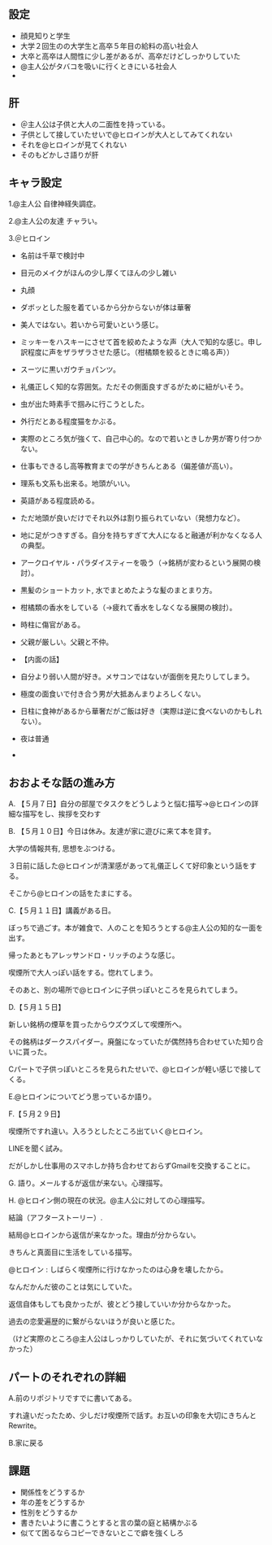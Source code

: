 ## 設定
* 顔見知りと学生
* 大学２回生のの大学生と高卒５年目の給料の高い社会人
* 大卒と高卒は人間性に少し差があるが、高卒だけどしっかりしていた
* @主人公がタバコを吸いに行くときにいる社会人
* 

## 肝
* ＠主人公は子供と大人の二面性を持っている。
* 子供として接していたせいで@ヒロインが大人としてみてくれない
* それを@ヒロインが見てくれない
* そのもどかしさ語りが肝

## キャラ設定

1.@主人公
自律神経失調症。

2.@主人公の友達
チャラい。

3.＠ヒロイン
* 名前は千草で検討中
* 目元のメイクがほんの少し厚くてほんの少し雑い
* 丸顔
* ダボッとした服を着ているから分からないが体は華奢
* 美人ではない。若いから可愛いという感じ。
* ミッキーをハスキーにさせて首を絞めたような声（大人で知的な感じ。申し訳程度に声をザラザラさせた感じ。（柑橘類を絞るときに鳴る声））
* スーツに黒いガウチョパンツ。
* 礼儀正しく知的な雰囲気。ただその側面良すぎるがために紐がいそう。
* 虫が出た時素手で掴みに行こうとした。
* 外行だとある程度猫をかぶる。
* 実際のところ気が強くて、自己中心的。なので若いときしか男が寄り付つかない。
* 仕事もできるし高等教育までの学がきちんとある（偏差値が高い）。
* 理系も文系も出来る。地頭がいい。
* 英語がある程度読める。
* ただ地頭が良いだけでそれ以外は割り振られていない（発想力など）。
* 地に足がつきすぎる。自分を持ちすぎて大人になると融通が利かなくなる人の典型。
* アークロイヤル・パラダイスティーを吸う（→銘柄が変わるという展開の検討）。
* 黒髪のショートカット, 水でまとめたような髪のまとまり方。
* 柑橘類の香水をしている（→疲れて香水をしなくなる展開の検討）。
* 時柱に傷官がある。
* 父親が厳しい。父親と不仲。

* 【内面の話】
* 自分より弱い人間が好き。メサコンではないが面倒を見たりしてしまう。
* 極度の面食いで付き合う男が大抵あんまりよろしくない。
* 日柱に食神があるから華奢だがご飯は好き（実際は逆に食べないのかもしれない）。
* 夜は普通
* 




## おおよそな話の進み方
A. 【５月７日】自分の部屋でタスクをどうしようと悩む描写→@ヒロインの詳細な描写をし、挨拶を交わす

B. 【５月１０日】今日は休み。友達が家に遊びに来て本を貸す。

大学の情報共有, 思想をぶつける。

３日前に話した@ヒロインが清潔感があって礼儀正しくて好印象という話をする。

そこから@ヒロインの話をたまにする。

C.【５月１１日】講義がある日。

ぼっちで過ごす。本が雑食で、人のことを知ろうとする@主人公の知的な一面を出す。

帰ったあともアレッサンドロ・リッチのような感じ。

喫煙所で大人っぽい話をする。惚れてしまう。

そのあと、別の場所で@ヒロインに子供っぽいところを見られてしまう。


D.【５月１５日】

新しい銘柄の煙草を買ったからウズウズして喫煙所へ。

その銘柄はダークスパイダー。廃盤になっていたが偶然持ち合わせていた知り合いに貰った。

Cパートで子供っぽいところを見られたせいで、@ヒロインが軽い感じで接してくる。


E.@ヒロインについてどう思っているか語り。

F.【５月２９日】

喫煙所ですれ違い。入ろうとしたところ出ていく@ヒロイン。

LINEを聞く試み。

だがしかし仕事用のスマホしか持ち合わせておらずGmailを交換することに。

G. 語り。メールするが返信が来ない。心理描写。

H. @ヒロイン側の現在の状況。@主人公に対しての心理描写。

結論（アフターストーリー）. 

結局@ヒロインから返信が来なかった。理由が分からない。

きちんと真面目に生活をしている描写。

@ヒロイン : しばらく喫煙所に行けなかったのは心身を壊したから。

なんだかんだ彼のことは気にしていた。

返信自体もしても良かったが、彼とどう接していいか分からなかった。

過去の恋愛遍歴的に繋がらないほうが良いと感じた。

（けど実際のところ@主人公はしっかりしていたが、それに気づいてくれていなかった）



## パートのそれぞれの詳細
A.前のリポジトリですでに書いてある。

すれ違いだったため、少しだけ喫煙所で話す。お互いの印象を大切にきちんとRewrite。

B.家に戻る


## 課題
* 関係性をどうするか
* 年の差をどうするか
* 性別をどうするか
* 書きたいように書こうとすると言の葉の庭と結構かぶる
* 似てて困るならコピーできないとこで癖を強くしろ